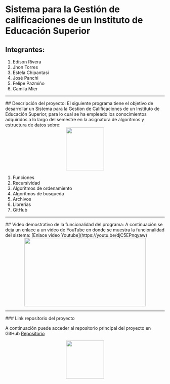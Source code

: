 
# Sistema para la Gestión de calificaciones de un Instituto de Educación Superior

## Integrantes:
1. Edison Rivera
2. Jhon Torres
3. Estela Chipantasi
4. José Panchi
5. Felipe Pazmiño
6. Camila Mier

<hr>
## Descripción del proyecto:
El siguiente programa  tiene el objetivo de desarrollar un Sistema para la Gestion de Calificaciones de un Instituto de Educación Superior, para lo cual se ha empleado los conocimientos adquiridos a lo largo del semestre en la asignatura de algoritmos y estructura de datos sobre:

<div align="center">
<img src="https://upload.wikimedia.org/wikipedia/commons/thumb/1/18/ISO_C%2B%2B_Logo.svg/1200px-ISO_C%2B%2B_Logo.svg.png" width="120" height="135">
</div>

1. Funciones
2. Recursividad
3. Algoritmos de ordenamiento
4. Algoritmos de busqueda
5. Archivos
6. Librerias
7. GitHub

<hr>
## Video demostrativo de la funcionalidad del programa:
A continuación se deja un enlace a un video de YouTube en donde se muestra la funcionalidad del sistema:
[Enlace video Youtube](https://youtu.be/djC5EPnqyaw) 

<div align="center">
<img src="https://1000marcas.net/wp-content/uploads/2020/02/YouTube-logo.png" width="384" height="216">
</div>

<hr>
### Link repositorio del proyecto

A continuación puede acceder al repositorio principal del proyecto en GitHub [Repositorio](https://docs.github.com/categories/github-pages-basics/) 

<div align="center">
<img src="https://cdn-icons-png.flaticon.com/512/25/25231.png" width="120" height="120">
</div>
